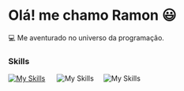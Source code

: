 # Olá! me chamo Ramon 😃

💻 Me aventurado no universo da programação.

### Skills

[![My Skills](https://skillicons.dev/icons?i=html,css)](https://skillicons.dev) &nbsp;&nbsp;&nbsp;&nbsp;&nbsp;![My Skills](https://skillicons.dev/icons?i=js,react)&nbsp;&nbsp;&nbsp;&nbsp;&nbsp;![My Skills](https://skillicons.dev/icons?i=react)
  
          
          
          
                    
